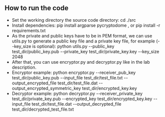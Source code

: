 ## How to run the code

- Set the working directory the source code directory: cd ./src
- Install dependencies: pip install argparse pycryptodome , or pip install -r requirements.txt
- As the private and public keys have to be in PEM format, we can use utils.py to generate a public key file and a private key file, for example (--key_size is optional): python utils.py --public_key test_dir/public_key.pub --private_key test_dir/private_key.key --key_size 2048
- After that, you can use encryptor.py and decryptor.py like in the lab description.
- Encryptor example: python encryptor.py --receiver_pub_key test_dir/public_key.pub --input_file test_dir/test_file.txt --output_encrypted_file test_dir/test_file.dat --output_encrypted_symmetric_key test_dir/encrypted_key.key
- Decryptor example: python decryptor.py --receiver_private_key test_dir/private_key.pub --encrypted_key test_dir/encrypted_key.key --input_file test_dir/test_file.dat --output_decrypted_file test_dir/decrypted_test_file.txt